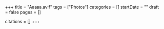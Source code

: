 +++
title = "Aaaaa.avif"
tags = ["Photos"]
categories = []
startDate = ""
draft = false
pages = []

citations = []
+++
